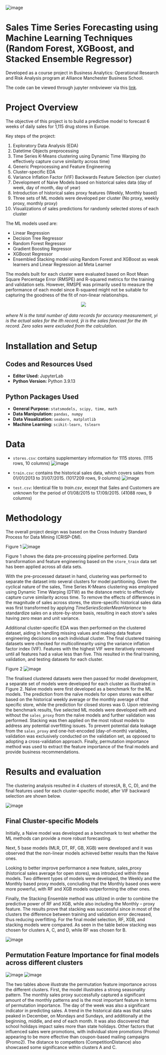 ![image](https://github.com/MariliaElia/sales-forecast-ml-models/assets/24305018/fceba52c-48e2-4d75-82fd-f9ca9b91f527)

# Sales Time Series Forecasting using Machine Learning Techniques (Random Forest, XGBoost, and Stacked Ensemble Regressor)

Developed as a course project in Business Analytics: Operational Research and Risk Analysis program at Alliance Manchester Business School.

The code can be viewed through jupyter nmbviewer via this <a href="https://nbviewer.org/github/MariliaElia/sales-forecast-ml-models/blob/main/sales_forecast_ml_models.ipynb">link</a>.

# Project Overview

The objective of this project is to build a predictive model to forecast 6 weeks of daily sales for 1,115 drug stores in Europe.

Key steps of the project:
1. Exploratory Data Analysis (EDA)
2. Datetime Objects preprocessing
3. Time Series K-Means clustering using Dynamic Time Warping (to effectively capture curve similarity across time)
4. Generic Preprocessing and Feature Engineering
5. Cluster-specific EDA
6. Variance Inflation Factor (VIF) Backwards Feature Selection (per cluster)
7. Development of Naive Models based on historical sales data (day of week, day of month, day of year)
8. Introduction of historical sales proxy features (Weekly, Monthly based)
9. Three sets of ML models were developed per cluster (No proxy, weekly proxy, monthly proxy)
10. Visualizations of sales predictions for randomly selected stores of each cluster

The ML models used are:
- Linear Regression
- Decision Tree Regressor
- Random Forest Regressor
- Gradient Boosting Regressor
- XGBoost Regressor
- Ensembled Stacking model using Random Forest and XGBoost as weak learners and Linear Regression ad Meta Learner

The models built for each cluster were evaluated based on Root Mean Square Percentage Error (RMSPE) and R-squared metrics for the training and validation sets. However, RMSPE was primarily used to measure the performance of each model since R-squared might not be suitable for capturing the goodness of the fit of non-linear relationships.

<p align="center">
<img src="https://github.com/MariliaElia/sales-forecast-ml-models/assets/24305018/8fc90b81-53fe-4d2a-9eff-63ad947f22db">
</p>
<h6>where N is the total number of data records for accuracy measurement, yi is the actual sales for the ith record, ŷi is the sales forecast for the ith record. Zero sales were excluded from the calculation.</h6>

# Installation and Setup

## Codes and Resources Used
- **Editor Used:**  JupyterLab
- **Python Version:** Python 3.9.13

## Python Packages Used
- **General Purpose:** `statsmodels, scipy, time, math`
- **Data Manipulation:** `pandas, numpy`
- **Data Visualization:** `seaborn, matplotlib`
- **Machine Learning:** `scikit-learn, tslearn`

# Data
- `stores.csv`: contains supplementary information for 1115 stores. (1115 rows, 10 columns)
![image](https://github.com/MariliaElia/sales-forecast-ml-models/assets/24305018/5b518906-b704-40a3-aaf5-5c134215c36e)

- `train.csv`: contains the historical sales data, which covers sales from 01/01/2013 to 31/07/2015. (1017209 rows, 9 columns)
![image](https://github.com/MariliaElia/sales-forecast-ml-models/assets/24305018/d4010000-63d1-4820-9ee4-ad76b7a99340)

- `test.csv`: Identical file to *train.csv*, except that Sales and Customers are unknown for the period of 01/08/2015 to 17/09/2015. (41088 rows, 9 columns)

# Methodology
The overall project design was based on the Cross Industry Standard Process for Data Mining (CRISP-DM).

Figure 1
![image](https://github.com/MariliaElia/sales-forecast-ml-models/assets/24305018/14453db5-5613-42fe-97ab-590191f524ca)

Figure 1 shows the data pre-processing pipeline performed. Data transformation and feature engineering based on the `store_train` data set has been applied across all data sets.

With the pre-processed dataset in hand, clustering was performed to separate the dataset into several clusters for model partitioning. Given the cyclical nature of the sales, Time Series K-Means clustering was employed using Dynamic Time Warping (DTW) as the distance metric to effectively capture curve similarity across time. To remove the effects of differences in the magnitude of sales across stores, the store-specific historical sales data was first transformed by applying *TimeSeriesScalerMeanVariance* to standardize sales on a store-by-store basis, resulting in each store's sales having zero mean and unit variance.

Additional cluster-specific EDA was then performed on the clustered dataset, aiding in handling missing values and making data feature engineering decisions on each individual cluster. The final clustered training datasets were checked for multicollinearity using the variance inflation factor index (VIF). Features with the highest VIF were iteratively removed until all features had a value less than five. This resulted in the final training, validation, and testing datasets for each cluster.

Figure 2
![image](https://github.com/MariliaElia/sales-forecast-ml-models/assets/24305018/ce99aac2-abc1-4d5a-ac3d-74c541a0997a)

The finalised clustered datasets were then passed for model development, a separate set of models were developed for each cluster as illustrated in Figure 2. Naïve models were first developed as a benchmark for the ML models. The prediction from the naïve models for open stores was either based on the historical weekly average or the monthly average of that specific store, while the prediction for closed stores was 0. Upon retrieving the benchmark results, five selected ML models were developed with and without the `sales_proxy` from the naïve models and further validation was performed. Stacking was then applied on the most robust models to address any potential overfitting issues. To prevent potential data leakage from the `sales_proxy` and one-hot-encoded (day-of-month) variables, validation was exclusively conducted on the validation set, as opposed to adopting a cross-validation approach. Finally, permutation importance method was used to extract the feature importance of the final models and provide business recommendations.

# Results and evaluation
The clustering analysis resulted in 4 clusters of stores(A, B, C, D), and the final features used for each cluster-specific model, after VIF backward selection are shown below.

![image](https://github.com/MariliaElia/sales-forecast-ml-models/assets/24305018/e8fcb1dc-393d-4149-badb-00bf04e2d6b0)

## Final Cluster-specific Models

Initially, a Naive model was developed as a benchmark to test whether the ML methods can provide a more robust forecasting.

Next, 5 base models (MLR, DT, RF, GB, XGB) were developed and it was observed that the non-linear models achieved better results than the Naive ones.

Looking to better improve performance a new feature, sales_proxy (historical sales average for open stores), was introduced within these models. Two different types of models were developed, the Weekly and the Monthly based proxy models, concluding that the Monthly based ones were more powerful, with RF and XGB models outperforming the other ones.

Finally, the Stacking Ensemble method was utilized in order to combine the predictive power of RF and XGB, while also including the Monthly – proxy feature. The results prove that stacking was successful since in most of the clusters the difference between training and validation error decreased, thus reducing overfitting. For the final model selection, RF, XGB, and stacking models were compared. As seen in the table below stacking was chosen for clusters A, C, and D, while RF was chosen for B.

![image](https://github.com/MariliaElia/sales-forecast-ml-models/assets/24305018/0d0d9fd6-2b7a-41bb-822e-bf35675902c1)

## Permutation Feature Importance for final models across different clusters
![image](https://github.com/MariliaElia/sales-forecast-ml-models/assets/24305018/84690039-9a6b-42fc-a7e0-b4f11188c18c)
![image](https://github.com/MariliaElia/sales-forecast-ml-models/assets/24305018/bb31c5eb-b2fb-40d3-993d-751eb5e25f9d)

The two tables above illustrate the permutation feature importance across the different clusters. First, the model illustrates a strong seasonality pattern. The monthly sales proxy successfully captured a significant amount of the monthly patterns and is the most important feature in terms of permutation importance. The day of the week was also a significant indicator in predicting sales. A trend in the historical data was that sales peaked in December, on Mondays and Sundays, and additionally at the beginning, middle, and end of each month. It was also discovered that school holidays impact sales more than state holidays. Other factors that influenced sales were promotions, with individual store promotions (Promo) appearing to be more effective than coupon-based mailing campaigns (Promo2). The distance to competitors (CompetitionDistance) also showcased some significance within clusters A and C.
